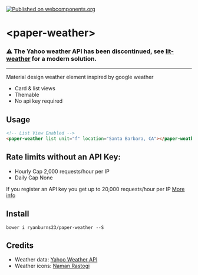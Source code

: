 [![Published on webcomponents.org](https://img.shields.io/badge/webcomponents.org-published-blue.svg)](https://www.webcomponents.org/element/ryanburns23/paper-weather)

# \<paper-weather\>

### ⚠️ The Yahoo weather API has been discontinued, see [lit-weather](https://github.com/ryanburns23/lit-weather) for a modern solution.

---

Material design weather element inspired by google weather

- Card & list views
- Themable
- No api key required

## Usage
<!--
```
<custom-element-demo>
  <template>
    <script src="../webcomponentsjs/webcomponents-lite.js"></script>
    <link rel="import" href="paper-weather.html">
    <next-code-block></next-code-block>
  </template>
</custom-element-demo>
```
-->
```html
<!-- List View Enabled -->
<paper-weather list unit="f" location="Santa Barbara, CA"></paper-weather>
```

## Rate limits without an API Key:

- Hourly Cap	2,000 requests/hour per IP
- Daily Cap	None

If you register an API key you get up to 20,000 requests/hour per IP [More info](https://developer.yahoo.com/yql/guide/usage_info_limits.html)

## Install

```
bower i ryanburns23/paper-weather --S
```

## Credits

- Weather data:
[Yahoo Weather API](https://developer.yahoo.com/weather/)
- Weather icons: [Naman Rastogi](https://material.uplabs.com/posts/google-now-weather-icons-freebie)
